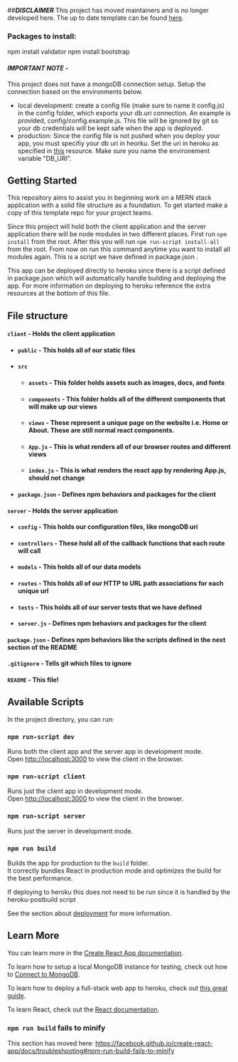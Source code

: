 ##_**DISCLAIMER**_
This project has moved maintainers and is no longer developed here. The up to date template can be found [here](https://github.com/rennemannd/MERN-Template).

### Packages to install: 
npm install validator
npm install bootstrap
#### _**IMPORTANT NOTE**_ - 
This project does not have a mongoDB connection setup. Setup the connection based on the environments below.
- local development: create a config file (make sure to name it config.js) in the config folder, which exports your db.uri connection. An example is provided, config/config.example.js. This file will be ignored by git so your db credentials will be kept safe when the app is deployed.
- production: Since the config file is not pushed when you deploy your app, you must specifiy your db uri in heorku. Set the uri in heroku as specified in [this](https://devcenter.heroku.com/articles/config-vars) resource. Make sure you name the environement variable "DB_URI".

## Getting Started
This repository aims to assist you in beginning work on a MERN stack application with a solid file structure as a foundation. To get started make a copy of this template repo for your project teams.

Since this project will hold both the client application and the server application there will be node modules in two different places. First run `npm install` from the root. After this you will run `npm run-script install-all` from the root. From now on run this command anytime you want to install all modules again. This is a script we have defined in package.json .

This app can be deployed directly to heroku since there is a script defined in package.json which will automatically handle building and deploying the app. For more information on deploying to heroku reference the extra resources at the bottom of this file. 

## File structure
#### `client` - Holds the client application
- #### `public` - This holds all of our static files
- #### `src`
    - #### `assets` - This folder holds assets such as images, docs, and fonts
    - #### `components` - This folder holds all of the different components that will make up our views
    - #### `views` - These represent a unique page on the website i.e. Home or About. These are still normal react components.
    - #### `App.js` - This is what renders all of our browser routes and different views
    - #### `index.js` - This is what renders the react app by rendering App.js, should not change
- #### `package.json` - Defines npm behaviors and packages for the client
#### `server` - Holds the server application
- #### `config` - This holds our configuration files, like mongoDB uri
- #### `controllers` - These hold all of the callback functions that each route will call
- #### `models` - This holds all of our data models
- #### `routes` - This holds all of our HTTP to URL path associations for each unique url
- #### `tests` - This holds all of our server tests that we have defined
- #### `server.js` - Defines npm behaviors and packages for the client
#### `package.json` - Defines npm behaviors like the scripts defined in the next section of the README
#### `.gitignore` - Tells git which files to ignore
#### `README` - This file!


## Available Scripts

In the project directory, you can run:

### `npm run-script dev`

Runs both the client app and the server app in development mode.<br>
Open [http://localhost:3000](http://localhost:3000) to view the client in the browser.

### `npm run-script client`

Runs just the client app in development mode.<br>
Open [http://localhost:3000](http://localhost:3000) to view the client in the browser.


### `npm run-script server`

Runs just the server in development mode.<br>


### `npm run build`

Builds the app for production to the `build` folder.<br>
It correctly bundles React in production mode and optimizes the build for the best performance.

If deploying to heroku this does not need to be run since it is handled by the heroku-postbuild script<br>

See the section about [deployment](https://facebook.github.io/create-react-app/docs/deployment) for more information.

## Learn More

You can learn more in the [Create React App documentation](https://facebook.github.io/create-react-app/docs/getting-started).

To learn how to setup a local MongoDB instance for testing, check out how to [Connect to MongoDB](https://docs.mongodb.com/guides/server/drivers/).

To learn how to deploy a full-stack web app to heroku, check out [this great guide](https://daveceddia.com/deploy-react-express-app-heroku/).

To learn React, check out the [React documentation](https://reactjs.org/).

### `npm run build` fails to minify

This section has moved here: https://facebook.github.io/create-react-app/docs/troubleshooting#npm-run-build-fails-to-minify

